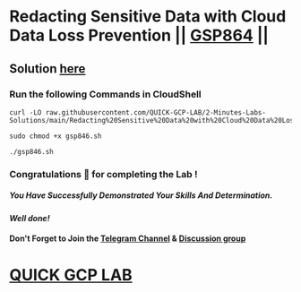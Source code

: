 # Redacting Sensitive Data with Cloud Data Loss Prevention || [GSP864](https://www.cloudskillsboost.google/focuses/46234?parent=catalog) ||

## Solution [here](https://youtu.be/feE2nwYzIjo)

### Run the following Commands in CloudShell

```
curl -LO raw.githubusercontent.com/QUICK-GCP-LAB/2-Minutes-Labs-Solutions/main/Redacting%20Sensitive%20Data%20with%20Cloud%20Data%20Loss%20Prevention/gsp846.sh

sudo chmod +x gsp846.sh

./gsp846.sh
```

### Congratulations 🎉 for completing the Lab !

##### *You Have Successfully Demonstrated Your Skills And Determination.*

#### *Well done!*

#### Don't Forget to Join the [Telegram Channel](https://t.me/quickgcplab) & [Discussion group](https://t.me/quickgcplabchats)

# [QUICK GCP LAB](https://www.youtube.com/@quickgcplab)

